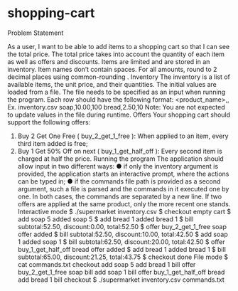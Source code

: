 # shopping-cart

Problem Statement

As a user, I want to be able to add items to a shopping cart so that I can see the total
price. The total price takes into account the quantity of each item as well as offers and
discounts. Items are limited and are stored in an inventory. Item names don’t contain
spaces. For all amounts, round to 2 decimal places using common-rounding .
Inventory
The inventory is a list of available items, the unit price, and their quantities. The initial
values are loaded from a file. The file needs to be specified as an input when running
the program.
Each row should have the following format:
<product_name>,<amount>,<quantity>
Ex.
inventory.csv
soap,10.00,100
bread,2.50,10
Note: You are not expected to update values in the file during runtime.
Offers
Your shopping cart should support the following offers:
1. Buy 2 Get One Free ( buy_2_get_1_free ): When applied to an item, every third
item added is free;
2. Buy 1 Get 50% Off on next ( buy_1_get_half_off ): Every second item is charged
at half the price.
Running the program
The application should allow input in two different ways:
● if only the inventory argument is provided, the application starts an interactive
prompt, where the actions can be typed in;
● if the commands file path is provided as a second argument, such a file is parsed
and the commands in it executed one by one.
In both cases, the commands are separated by a new line. If two offers are applied at
the same product, only the more recent one stands.
Interactive mode
$ ./supermarket inventory.csv
$ checkout
empty cart
$ add soap 5
added soap 5
$ add bread 1
added bread 1
$ bill
subtotal:52.50, discount:0.00, total:52.50
$ offer buy_2_get_1_free soap
offer added
$ bill
subtotal:52.50, discount:10.00, total:42.50
$ add soap 1
added soap 1
$ bill
subtotal:62.50, discount:20.00, total:42.50
$ offer buy_1_get_half_off bread
offer added
$ add bread 1
added bread 1
$ bill
subtotal:65.00, discount:21.25, total:43.75
$ checkout
done
File mode
$ cat commands.txt
checkout
add soap 5
add bread 1
bill
offer buy_2_get_1_free soap
bill
add soap 1
bill
offer buy_1_get_half_off bread
add bread 1
bill
checkout
$ ./supermarket inventory.csv commands.txt
